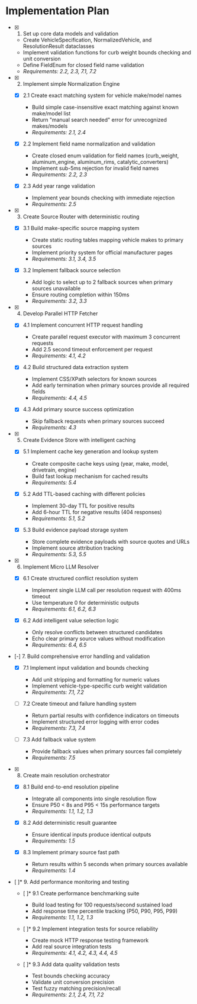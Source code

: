 # Implementation Plan

- [x] 1. Set up core data models and validation





  - Create VehicleSpecification, NormalizedVehicle, and ResolutionResult dataclasses
  - Implement validation functions for curb weight bounds checking and unit conversion
  - Define FieldEnum for closed field name validation
  - _Requirements: 2.2, 2.3, 7.1, 7.2_

- [x] 2. Implement simple Normalization Engine





  - [x] 2.1 Create exact matching system for vehicle make/model names


    - Build simple case-insensitive exact matching against known make/model list
    - Return "manual search needed" error for unrecognized makes/models
    - _Requirements: 2.1, 2.4_
  
  - [x] 2.2 Implement field name normalization and validation


    - Create closed enum validation for field names (curb_weight, aluminum_engine, aluminum_rims, catalytic_converters)
    - Implement sub-5ms rejection for invalid field names
    - _Requirements: 2.2, 2.3_
  
  - [x] 2.3 Add year range validation


    - Implement year bounds checking with immediate rejection
    - _Requirements: 2.5_

- [x] 3. Create Source Router with deterministic routing





  - [x] 3.1 Build make-specific source mapping system


    - Create static routing tables mapping vehicle makes to primary sources
    - Implement priority system for official manufacturer pages
    - _Requirements: 3.1, 3.4, 3.5_
  
  - [x] 3.2 Implement fallback source selection


    - Add logic to select up to 2 fallback sources when primary sources unavailable
    - Ensure routing completion within 150ms
    - _Requirements: 3.2, 3.3_

- [x] 4. Develop Parallel HTTP Fetcher





  - [x] 4.1 Implement concurrent HTTP request handling


    - Create parallel request executor with maximum 3 concurrent requests
    - Add 2.5 second timeout enforcement per request
    - _Requirements: 4.1, 4.2_
  
  - [x] 4.2 Build structured data extraction system


    - Implement CSS/XPath selectors for known sources
    - Add early termination when primary sources provide all required fields
    - _Requirements: 4.4, 4.5_
  
  - [x] 4.3 Add primary source success optimization


    - Skip fallback requests when primary sources succeed
    - _Requirements: 4.3_

- [x] 5. Create Evidence Store with intelligent caching





  - [x] 5.1 Implement cache key generation and lookup system


    - Create composite cache keys using (year, make, model, drivetrain, engine)
    - Build fast lookup mechanism for cached results
    - _Requirements: 5.4_
  
  - [x] 5.2 Add TTL-based caching with different policies

    - Implement 30-day TTL for positive results
    - Add 6-hour TTL for negative results (404 responses)
    - _Requirements: 5.1, 5.2_
  
  - [x] 5.3 Build evidence payload storage system

    - Store complete evidence payloads with source quotes and URLs
    - Implement source attribution tracking
    - _Requirements: 5.3, 5.5_

- [x] 6. Implement Micro LLM Resolver





  - [x] 6.1 Create structured conflict resolution system


    - Implement single LLM call per resolution request with 400ms timeout
    - Use temperature 0 for deterministic outputs
    - _Requirements: 6.1, 6.2, 6.3_
  
  - [x] 6.2 Add intelligent value selection logic


    - Only resolve conflicts between structured candidates
    - Echo clear primary source values without modification
    - _Requirements: 6.4, 6.5_

- [-] 7. Build comprehensive error handling and validation





  - [x] 7.1 Implement input validation and bounds checking




    - Add unit stripping and formatting for numeric values
    - Implement vehicle-type-specific curb weight validation
    - _Requirements: 7.1, 7.2_
  
  - [ ] 7.2 Create timeout and failure handling system
    - Return partial results with confidence indicators on timeouts
    - Implement structured error logging with error codes
    - _Requirements: 7.3, 7.4_
  
  - [ ] 7.3 Add fallback value system
    - Provide fallback values when primary sources fail completely
    - _Requirements: 7.5_

- [x] 8. Create main resolution orchestrator





  - [x] 8.1 Build end-to-end resolution pipeline


    - Integrate all components into single resolution flow
    - Ensure P50 < 8s and P95 < 15s performance targets
    - _Requirements: 1.1, 1.2, 1.3_
  
  - [x] 8.2 Add deterministic result guarantee


    - Ensure identical inputs produce identical outputs
    - _Requirements: 1.5_
  
  - [x] 8.3 Implement primary source fast path


    - Return results within 5 seconds when primary sources available
    - _Requirements: 1.4_

- [ ]* 9. Add performance monitoring and testing
  - [ ]* 9.1 Create performance benchmarking suite
    - Build load testing for 100 requests/second sustained load
    - Add response time percentile tracking (P50, P90, P95, P99)
    - _Requirements: 1.1, 1.2, 1.3_
  
  - [ ]* 9.2 Implement integration tests for source reliability
    - Create mock HTTP response testing framework
    - Add real source integration tests
    - _Requirements: 4.1, 4.2, 4.3, 4.4, 4.5_
  
  - [ ]* 9.3 Add data quality validation tests
    - Test bounds checking accuracy
    - Validate unit conversion precision
    - Test fuzzy matching precision/recall
    - _Requirements: 2.1, 2.4, 7.1, 7.2_